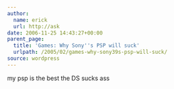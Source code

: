 ```yaml
---
author:
  name: erick
  url: http://ask
date: 2006-11-25 14:43:27+00:00
parent_page:
  title: 'Games: Why Sony''s PSP will suck'
  urlpath: /2005/02/games-why-sony39s-psp-will-suck/
source: wordpress
---
```


my psp is the best the DS sucks ass